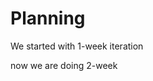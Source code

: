 Planning
========


<p class="center">We started with 1-week iteration</p>

<p class="center">now we are doing 2-week</p>